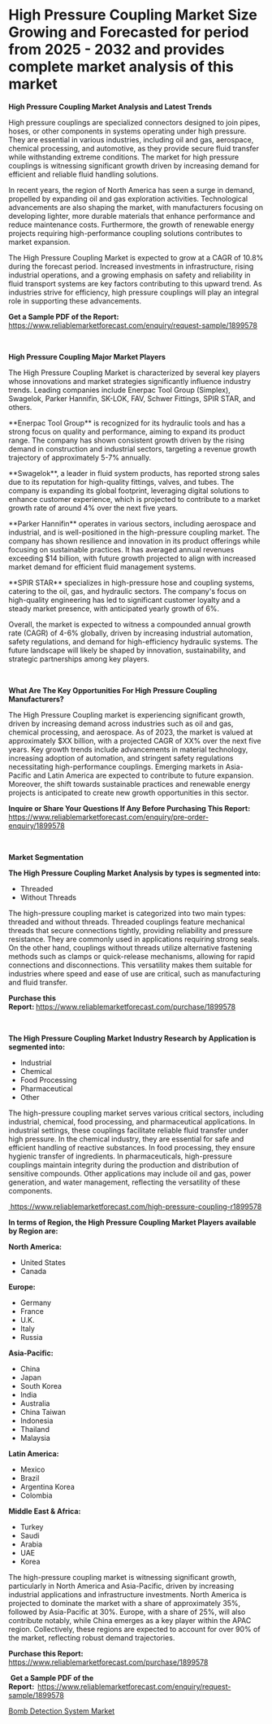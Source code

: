 <p><h1>High Pressure Coupling Market Size Growing and Forecasted for period from 2025 - 2032 and provides complete market analysis of this market</h1></p><p><strong>High Pressure Coupling Market Analysis and Latest Trends</strong></p>
<p><p>High pressure couplings are specialized connectors designed to join pipes, hoses, or other components in systems operating under high pressure. They are essential in various industries, including oil and gas, aerospace, chemical processing, and automotive, as they provide secure fluid transfer while withstanding extreme conditions. The market for high pressure couplings is witnessing significant growth driven by increasing demand for efficient and reliable fluid handling solutions.</p><p>In recent years, the region of North America has seen a surge in demand, propelled by expanding oil and gas exploration activities. Technological advancements are also shaping the market, with manufacturers focusing on developing lighter, more durable materials that enhance performance and reduce maintenance costs. Furthermore, the growth of renewable energy projects requiring high-performance coupling solutions contributes to market expansion.</p><p>The High Pressure Coupling Market is expected to grow at a CAGR of 10.8% during the forecast period. Increased investments in infrastructure, rising industrial operations, and a growing emphasis on safety and reliability in fluid transport systems are key factors contributing to this upward trend. As industries strive for efficiency, high pressure couplings will play an integral role in supporting these advancements.</p></p>
<p><strong>Get a Sample PDF of the Report:&nbsp;</strong> <a href="https://www.reliablemarketforecast.com/enquiry/request-sample/1899578?utm_campaign=3223&utm_medium=2&utm_source=Github&utm_content=ia&utm_term=11042025&utm_id=high-pressure-coupling">https://www.reliablemarketforecast.com/enquiry/request-sample/1899578</a></p>
<p>&nbsp;</p>
<p><strong>High Pressure Coupling Major Market Players</strong></p>
<p><p>The High Pressure Coupling Market is characterized by several key players whose innovations and market strategies significantly influence industry trends. Leading companies include Enerpac Tool Group (Simplex), Swagelok, Parker Hannifin, SK-LOK, FAV, Schwer Fittings, SPIR STAR, and others.</p><p>**Enerpac Tool Group** is recognized for its hydraulic tools and has a strong focus on quality and performance, aiming to expand its product range. The company has shown consistent growth driven by the rising demand in construction and industrial sectors, targeting a revenue growth trajectory of approximately 5-7% annually.</p><p>**Swagelok**, a leader in fluid system products, has reported strong sales due to its reputation for high-quality fittings, valves, and tubes. The company is expanding its global footprint, leveraging digital solutions to enhance customer experience, which is projected to contribute to a market growth rate of around 4% over the next five years.</p><p>**Parker Hannifin** operates in various sectors, including aerospace and industrial, and is well-positioned in the high-pressure coupling market. The company has shown resilience and innovation in its product offerings while focusing on sustainable practices. It has averaged annual revenues exceeding $14 billion, with future growth projected to align with increased market demand for efficient fluid management systems.</p><p>**SPIR STAR** specializes in high-pressure hose and coupling systems, catering to the oil, gas, and hydraulic sectors. The company's focus on high-quality engineering has led to significant customer loyalty and a steady market presence, with anticipated yearly growth of 6%.</p><p>Overall, the market is expected to witness a compounded annual growth rate (CAGR) of 4-6% globally, driven by increasing industrial automation, safety regulations, and demand for high-efficiency hydraulic systems. The future landscape will likely be shaped by innovation, sustainability, and strategic partnerships among key players.</p></p>
<p>&nbsp;</p>
<p><strong>What Are The Key Opportunities For High Pressure Coupling Manufacturers?</strong></p>
<p><p>The High Pressure Coupling market is experiencing significant growth, driven by increasing demand across industries such as oil and gas, chemical processing, and aerospace. As of 2023, the market is valued at approximately $XX billion, with a projected CAGR of XX% over the next five years. Key growth trends include advancements in material technology, increasing adoption of automation, and stringent safety regulations necessitating high-performance couplings. Emerging markets in Asia-Pacific and Latin America are expected to contribute to future expansion. Moreover, the shift towards sustainable practices and renewable energy projects is anticipated to create new growth opportunities in this sector.</p></p>
<p><strong>Inquire or Share Your Questions If Any Before Purchasing This Report:</strong> <a href="https://www.reliablemarketforecast.com/enquiry/pre-order-enquiry/1899578?utm_campaign=3223&utm_medium=2&utm_source=Github&utm_content=ia&utm_term=11042025&utm_id=high-pressure-coupling">https://www.reliablemarketforecast.com/enquiry/pre-order-enquiry/1899578</a></p>
<p>&nbsp;</p>
<p><strong>Market Segmentation</strong></p>
<p><strong>The High Pressure Coupling Market Analysis by types is segmented into:</strong></p>
<p><ul><li>Threaded</li><li>Without Threads</li></ul></p>
<p><p>The high-pressure coupling market is categorized into two main types: threaded and without threads. Threaded couplings feature mechanical threads that secure connections tightly, providing reliability and pressure resistance. They are commonly used in applications requiring strong seals. On the other hand, couplings without threads utilize alternative fastening methods such as clamps or quick-release mechanisms, allowing for rapid connections and disconnections. This versatility makes them suitable for industries where speed and ease of use are critical, such as manufacturing and fluid transfer.</p></p>
<p><strong>Purchase this Report:&nbsp;</strong><a href="https://www.reliablemarketforecast.com/purchase/1899578?utm_campaign=3223&utm_medium=2&utm_source=Github&utm_content=ia&utm_term=11042025&utm_id=high-pressure-coupling">https://www.reliablemarketforecast.com/purchase/1899578</a></p>
<p>&nbsp;</p>
<p><strong>The High Pressure Coupling Market Industry Research by Application is segmented into:</strong></p>
<p><ul><li>Industrial</li><li>Chemical</li><li>Food Processing</li><li>Pharmaceutical</li><li>Other</li></ul></p>
<p><p>The high-pressure coupling market serves various critical sectors, including industrial, chemical, food processing, and pharmaceutical applications. In industrial settings, these couplings facilitate reliable fluid transfer under high pressure. In the chemical industry, they are essential for safe and efficient handling of reactive substances. In food processing, they ensure hygienic transfer of ingredients. In pharmaceuticals, high-pressure couplings maintain integrity during the production and distribution of sensitive compounds. Other applications may include oil and gas, power generation, and water management, reflecting the versatility of these components.</p></p>
<p><a href="https://www.reliablemarketforecast.com/high-pressure-coupling-r1899578?utm_campaign=3223&utm_medium=2&utm_source=Github&utm_content=ia&utm_term=11042025&utm_id=high-pressure-coupling">&nbsp;https://www.reliablemarketforecast.com/high-pressure-coupling-r1899578</a></p>
<p><strong>In terms of Region, the High Pressure Coupling Market Players available by Region are:</strong></p>
<p>
    <p> <strong> North America: </strong>
        <ul>
            <li>United States</li>
            <li>Canada</li>
        </ul>
        </p> 
    <p> <strong> Europe: </strong>
        <ul>
            <li>Germany</li>
            <li>France</li>
            <li>U.K.</li>
            <li>Italy</li>
            <li>Russia</li>
        </ul>
        </p> 
    <p> <strong> Asia-Pacific: </strong>
        <ul>
            <li>China</li>
            <li>Japan</li>
            <li>South Korea</li>
            <li>India</li>
            <li>Australia</li>
            <li>China Taiwan</li>
            <li>Indonesia</li>
            <li>Thailand</li>
            <li>Malaysia</li>
        </ul>
        </p> 
    <p> <strong> Latin America: </strong>
        <ul>
            <li>Mexico</li>
            <li>Brazil</li>
            <li>Argentina Korea</li>
            <li>Colombia</li>
        </ul>
        </p> 
    <p> <strong> Middle East & Africa: </strong>
        <ul>
            <li>Turkey</li>
            <li>Saudi</li>
            <li>Arabia</li>
            <li>UAE</li>
            <li>Korea</li>
        </ul>
    </p>
    </p>
<p><p>The high-pressure coupling market is witnessing significant growth, particularly in North America and Asia-Pacific, driven by increasing industrial applications and infrastructure investments. North America is projected to dominate the market with a share of approximately 35%, followed by Asia-Pacific at 30%. Europe, with a share of 25%, will also contribute notably, while China emerges as a key player within the APAC region. Collectively, these regions are expected to account for over 90% of the market, reflecting robust demand trajectories.</p></p>
<p><strong>Purchase this Report: </strong><a href="https://www.reliablemarketforecast.com/purchase/1899578?utm_campaign=3223&utm_medium=2&utm_source=Github&utm_content=ia&utm_term=11042025&utm_id=high-pressure-coupling">https://www.reliablemarketforecast.com/purchase/1899578</a></p>
<p>&nbsp;<strong>Get a Sample PDF of the Report:&nbsp;&nbsp;</strong><a href="https://www.reliablemarketforecast.com/enquiry/request-sample/1899578?utm_campaign=3223&utm_medium=2&utm_source=Github&utm_content=ia&utm_term=11042025&utm_id=high-pressure-coupling">https://www.reliablemarketforecast.com/enquiry/request-sample/1899578</a></p>
<p><strong></strong></p>
<p><p><a href="https://github.com/helmeludu/Market-Research-Report-List-1/blob/main/bomb-detection-system-market.md?utm_campaign=3223&utm_medium=2&utm_source=Github&utm_content=ia&utm_term=11042025&utm_id=high-pressure-coupling">Bomb Detection System Market</a></p></p>